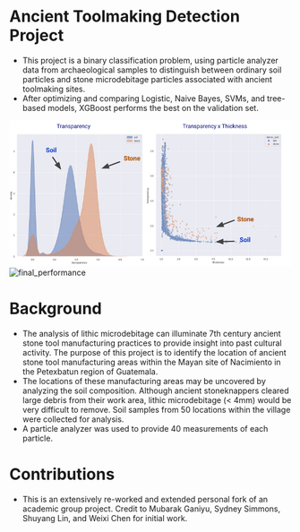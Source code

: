 # Ancient Toolmaking Detection Project

- This project is a binary classification problem, using particle analyzer data from archaeological samples to distinguish between ordinary soil particles and stone microdebitage particles associated with ancient toolmaking sites.
- After optimizing and comparing Logistic, Naive Bayes, SVMs, and tree-based models, XGBoost performs the best on the validation set.

![eda](readme_images/eda.png)
![final_performance](readme_images/.png)

# Background

- The analysis of lithic microdebitage can illuminate 7th century ancient stone tool manufacturing practices to provide insight into past cultural activity. The purpose of this project is to identify the location of ancient stone tool manufacturing areas within the Mayan site of Nacimiento in the Petexbatun region of Guatemala. 
- The locations of these manufacturing areas may be uncovered by analyzing the soil composition. Although ancient stoneknappers cleared large debris from their work area, lithic microdebitage (< 4mm) would be very difficult to remove. Soil samples from 50 locations within the village were collected for analysis.
- A particle analyzer was used to provide 40 measurements of each particle.

# Contributions
- This is an extensively re-worked and extended personal fork of an academic group project. Credit to Mubarak Ganiyu, Sydney Simmons, Shuyang Lin, and Weixi Chen for initial work.
